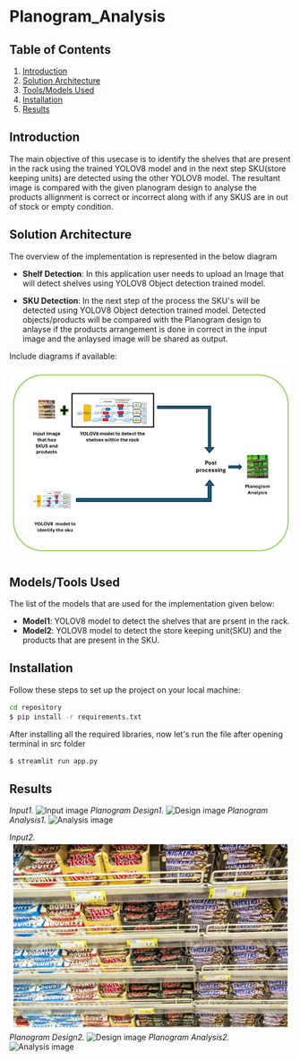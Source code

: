 # Planogram_Analysis

## Table of Contents

1. [Introduction](#introduction)
2. [Solution Architecture](#solution-architecture)
3. [Tools/Models Used](#toolsmodels-used)
4. [Installation](#installation)
5. [Results](#results)

## Introduction

The main objective of this usecase is to identify the shelves that are present in the rack using the trained YOLOV8 model and in the next step SKU(store keeping units) are detected using the other YOLOV8 model. The resultant image is compared with the given planogram design to analyse the products allignment is correct or incorrect along with if any SKUS are in out of stock or empty condition. 

## Solution Architecture

The overview of the implementation is represented in the below diagram

- **Shelf Detection**: In this application user needs to upload an Image that will detect shelves using YOLOV8 Object detection trained model.
  
- **SKU Detection**: In the next step of the process the SKU's will be detected using YOLOV8 Object detection trained model. Detected objects/products will be compared with the Planogram design to anlayse if the products arrangement is done in correct in the input image and the anlaysed image will be shared as output.

Include diagrams if available:

![Architecture Diagram](Images/Planogram_architecture.png)


## Models/Tools Used

The list of the models that are used for the implementation given below:

- **Model1**: YOLOV8 model to detect the shelves that are prsent in the rack.
- **Model2**: YOLOV8 model to detect the store keeping unit(SKU) and the products that are present in the SKU.


## Installation

Follow these steps to set up the project on your local machine:

```bash
cd repository
$ pip install -r requirements.txt

``` 
After installing all the required libraries, now let's run the file after opening terminal in src folder
```bash
$ streamlit run app.py
```
## Results
*Input1.*
![Input image](Images/Input1.png)
*Planogram Design1.*
![Design image](Images/PlanogramDesign1.png)
*Planogram Analysis1.*
![Analysis image](Images/PlanogramAnalysis1.png)

*Input2.*
![Input image](Images/Input2.png)
*Planogram Design2.*
![Design image](Images/PlanogramDesign2.png)
*Planogram Analysis2.*
![Analysis image](Images/PlanogramAnalysis2.png)
